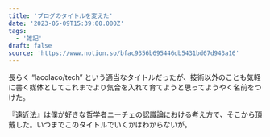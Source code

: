 ```yaml
---
title: 'ブログのタイトルを変えた'
date: '2023-05-09T15:39:00.000Z'
tags:
  - '雑記'
draft: false
source: 'https://www.notion.so/bfac9356b695446db5431bd67d943a16'
---
```


長らく “lacolaco/tech” という適当なタイトルだったが、技術以外のことも気軽に書く媒体としてこれまでより気合を入れて育てようと思ってようやく名前をつけた。

『遠近法』は僕が好きな哲学者ニーチェの認識論における考え方で、そこから頂戴した。いつまでこのタイトルでいくかはわからないが。

